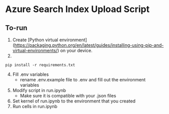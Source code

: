# Azure Search Index Upload Script 

## To-run 
1) Create [Python virtual environment] (https://packaging.python.org/en/latest/guides/installing-using-pip-and-virtual-environments/) on your device. 
2) 
```
pip install -r requirements.txt
```
4) Fill .env variables 
    - rename .env.example file to .env and fill out the environment variables 
5) Modify script in run.ipynb
    - Make sure it is compatible with your .json files
6) Set kernel of run.ipynb to the environment that you created
7) Run cells in run.ipynb 